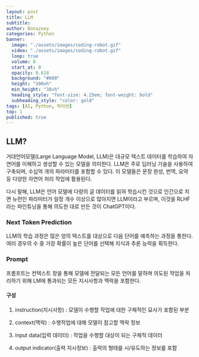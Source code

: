 ```yaml
---
layout: post
title: LLM
subtitle: 
author: Bonazoey
categories: Python
banner:
  image: "./assets/images/coding-robot.gif"
  video: "./assets/images/coding-robot.gif"
  loop: true
  volume: 0
  start_at: 0
  opacity: 0.618
  background: "#000"
  height: "100vh"
  min_height: "38vh"
  heading_style: "font-size: 4.25em; font-weight: bold"
  subheading_style: "color: gold"
tags: [AI, Python, 파이썬]
top: 1
published: true
---
```


## LLM?

거대언어모델(Large Language Model, LLM)은 대규모 텍스트 데이터를 학습하여 자연어를 이해하고 생성할 수 있는 모델을 의미한다. LLM은 주로 딥러닝 기술을 사용하여 구축되며, 수십억 개의 파라미터를 포함할 수 있다. 이 모델들은 문장 완성, 번역, 요약 등 다양한 자연어 처리 작업에 활용된다.

다시 말해, LLM은 언어 모델에 다량의 글 데이터를 읽혀 학습시킨 것으로 인간으로 치면 뉴런인 파라미터가 일정 개수 이상으로 많아지면 LLM이라고 부르며, 이것을 RLHF라는 파인튜닝을 통해 의도한 대로 만든 것이 ChatGPT이다.

### Next Token Prediction

LLM의 학습 과정은 많은 양의 텍스트를 대상으로 다음 단어를 예측하는 과정을 통한다. 여러 경우의 수 중 가장 확률이 높은 단어를 선택해 지식과 추론 능력을 획득한다.

### Prompt

프롬프트는 컨텍스트 창을 통해 모델에 전달되는 모든 언어를 말하며 의도된 작업을 처리하기 위해 LM에 통과되는 모든 지시사항과 맥락을 포함한다.

#### 구성

1. instruction(지시사항) : 모델이 수행할 작업에 대한 구체적인 묘사가 포함된 부분

2. context(맥락) : 수행작업에 대해 모델이 참고할 맥락 정보

3. input data(입력 데이터) : 작업을 수행할 대상이 되는 구체적 데이터

4. output indicator(출력 지시정보) : 출력의 형태를 시/유도하는 정보를 포함
